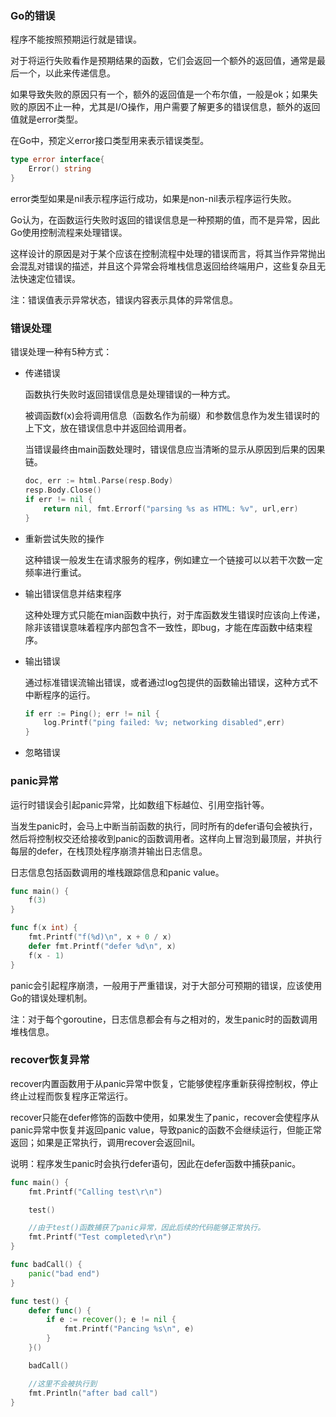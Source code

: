 ### Go的错误

程序不能按照预期运行就是错误。

对于将运行失败看作是预期结果的函数，它们会返回一个额外的返回值，通常是最后一个，以此来传递信息。

如果导致失败的原因只有一个，额外的返回值是一个布尔值，一般是ok；如果失败的原因不止一种，尤其是I/O操作，用户需要了解更多的错误信息，额外的返回值就是error类型。



在Go中，预定义error接口类型用来表示错误类型。

```go
type error interface{
    Error() string
}
```

error类型如果是nil表示程序运行成功，如果是non-nil表示程序运行失败。



Go认为，在函数运行失败时返回的错误信息是一种预期的值，而不是异常，因此Go使用控制流程来处理错误。

这样设计的原因是对于某个应该在控制流程中处理的错误而言，将其当作异常抛出会混乱对错误的描述，并且这个异常会将堆栈信息返回给终端用户，这些复杂且无法快速定位错误。

注：错误值表示异常状态，错误内容表示具体的异常信息。



### 错误处理

错误处理一种有5种方式：

- 传递错误

  函数执行失败时返回错误信息是处理错误的一种方式。

  被调函数f(x)会将调用信息（函数名作为前缀）和参数信息作为发生错误时的上下文，放在错误信息中并返回给调用者。

  当错误最终由main函数处理时，错误信息应当清晰的显示从原因到后果的因果链。

  ```go
  doc, err := html.Parse(resp.Body)
  resp.Body.Close()
  if err != nil {
      return nil, fmt.Errorf("parsing %s as HTML: %v", url,err)
  }
  ```

- 重新尝试失败的操作

  这种错误一般发生在请求服务的程序，例如建立一个链接可以以若干次数一定频率进行重试。


- 输出错误信息并结束程序

  这种处理方式只能在mian函数中执行，对于库函数发生错误时应该向上传递，除非该错误意味着程序内部包含不一致性，即bug，才能在库函数中结束程序。

- 输出错误

  通过标准错误流输出错误，或者通过log包提供的函数输出错误，这种方式不中断程序的运行。

  ```go
  if err := Ping(); err != nil {
      log.Printf("ping failed: %v; networking disabled",err)
  }
  ```

- 忽略错误







### panic异常

运行时错误会引起panic异常，比如数组下标越位、引用空指针等。

当发生panic时，会马上中断当前函数的执行，同时所有的defer语句会被执行，然后将控制权交还给接收到panic的函数调用者。这样向上冒泡到最顶层，并执行每层的defer，在栈顶处程序崩溃并输出日志信息。

日志信息包括函数调用的堆栈跟踪信息和panic value。

```go
func main() {
	f(3)
}

func f(x int) {
	fmt.Printf("f(%d)\n", x + 0 / x)
	defer fmt.Printf("defer %d\n", x)
	f(x - 1)
}
```

panic会引起程序崩溃，一般用于严重错误，对于大部分可预期的错误，应该使用Go的错误处理机制。

注：对于每个goroutine，日志信息都会有与之相对的，发生panic时的函数调用堆栈信息。



### recover恢复异常

recover内置函数用于从panic异常中恢复，它能够使程序重新获得控制权，停止终止过程而恢复程序正常运行。

recover只能在defer修饰的函数中使用，如果发生了panic，recover会使程序从panic异常中恢复并返回panic value，导致panic的函数不会继续运行，但能正常返回；如果是正常执行，调用recover会返回nil。

说明：程序发生panic时会执行defer语句，因此在defer函数中捕获panic。

```go
func main() {
	fmt.Printf("Calling test\r\n")

	test()

	//由于test()函数捕获了panic异常，因此后续的代码能够正常执行。
	fmt.Printf("Test completed\r\n")
}

func badCall() {
	panic("bad end")
}

func test() {
	defer func() {
		if e := recover(); e != nil {
			fmt.Printf("Pancing %s\n", e)
		}
	}()

	badCall()

	//这里不会被执行到
	fmt.Println("after bad call")	
}
```







